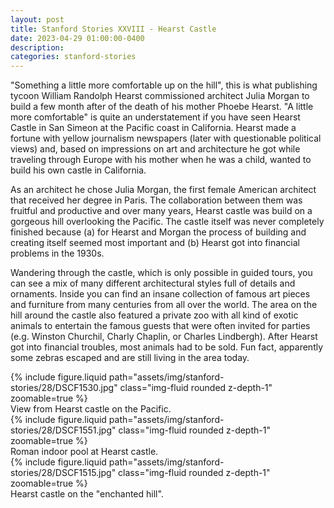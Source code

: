 ```yaml
---
layout: post
title: Stanford Stories XXVIII - Hearst Castle
date: 2023-04-29 01:00:00-0400
description:
categories: stanford-stories
---
```


"Something a little more comfortable up on the hill", this is what publishing
tycoon William Randolph Hearst commissioned architect Julia Morgan to build a
few month after of the death of his mother Phoebe Hearst.
"A little more comfortable" is quite an understatement if you have seen
Hearst Castle in San Simeon at the Pacific coast in California.
Hearst made a fortune with yellow journalism newspapers
(later with questionable political views) and, based on impressions
on art and architecture he got while traveling through Europe with his mother
when he was a child, wanted to build his own castle in California.

As an architect he chose Julia Morgan, the first female American architect that
received her degree in Paris.
The collaboration between them was fruitful and productive and over many years,
Hearst castle was build on a gorgeous hill overlooking the Pacific.
The castle itself was never completely finished because (a) for Hearst and Morgan the process
of building and creating itself seemed most important and (b) Hearst got into
financial problems in the 1930s.

Wandering through the castle, which is only possible in guided tours,
you can see a mix of many different architectural styles
full of details and ornaments.
Inside you can find an insane collection of famous art pieces and furniture
from many centuries from all over the world.
The area on the hill around the castle also featured a private zoo with all kind
of exotic animals to entertain the famous guests that were often invited
for parties (e.g. Winston Churchil, Charly Chaplin, or Charles Lindbergh).
After Hearst got into financial troubles, most animals had to be sold.
Fun fact, apparently some zebras escaped and are still living in the area today.

<div class="row mt-3">
    <div class="col-sm mt-3 mt-md-0">
        {% include figure.liquid path="assets/img/stanford-stories/28/DSCF1530.jpg" class="img-fluid rounded z-depth-1" zoomable=true %}
    </div>
</div>
<div class="caption">
    View from Hearst castle on the Pacific.
</div>

<div class="row mt-3">
    <div class="col-sm mt-3 mt-md-0">
        {% include figure.liquid path="assets/img/stanford-stories/28/DSCF1551.jpg" class="img-fluid rounded z-depth-1" zoomable=true %}
    </div>
</div>
<div class="caption">
    Roman indoor pool at Hearst castle.
</div>

<div class="row mt-3">
    <div class="col-sm mt-3 mt-md-0">
        {% include figure.liquid path="assets/img/stanford-stories/28/DSCF1515.jpg" class="img-fluid rounded z-depth-1" zoomable=true %}
    </div>
</div>
<div class="caption">
    Hearst castle on the "enchanted hill".
</div>
